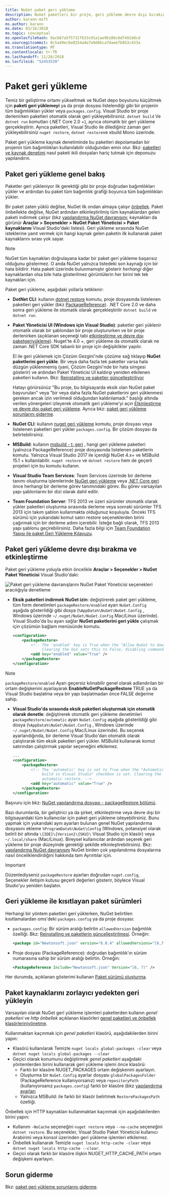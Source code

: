 ```yaml
---
title: NuGet paket geri yükleme
description: NuGet paketleri bir proje, geri yükleme devre dışı bırakın ve sürümleri sınırlamak nasıl dahil olmak üzere bağımlı olduğu nasıl geri yükler, bir genel bakış.
author: karann-msft
ms.author: karann
ms.date: 03/16/2018
ms.topic: conceptual
ms.openlocfilehash: 9acb87a5f5731fb33c91a1ae9b106c6df492ddcd
ms.sourcegitcommit: 0c5a49ec6e0254a4e7a9d8bca7daeefb853c433a
ms.translationtype: MT
ms.contentlocale: tr-TR
ms.lasthandoff: 11/28/2018
ms.locfileid: "52453539"
---
```

# <a name="package-restore"></a>Paket geri yükleme

Temiz bir geliştirme ortamı yükseltmek ve NuGet depo boyutunu küçültmek için **paketi geri yüklemeyi** ya da proje dosyası listelendiği gibi bir projenin tüm bağımlılıkları yükler veya `packages.config`. Visual Studio bir proje derlenirken paketleri otomatik olarak geri yükleyebilirsiniz. `dotnet build` Ve `dotnet run` komutları (.NET Core 2.0 +), ayrıca otomatik bir geri yükleme gerçekleştirin. Ayrıca paketleri, Visual Studio ile dilediğiniz zaman geri yükleyebilirsiniz `nuget restore`, `dotnet restore`ve xbuild Mono üzerinde.

Paket geri yükleme kaynak denetiminde bu paketleri depolamadan bir projenin tüm bağımlılıkları kullanılabilir olduğundan emin olur. Bkz: [paketleri ve kaynak denetimi](../consume-packages/packages-and-source-control.md) nasıl paketi ikili dosyaları hariç tutmak için deponuzu yapılandırın.

## <a name="package-restore-overview"></a>Paket geri yükleme genel bakış

Paketler geri yükleniyor ilk gerektiği gibi bir proje doğrudan bağımlılıkları yükler ve ardından bu paket tüm bağımlılık grafiği boyunca tüm bağımlılıkları yükler.

Bir paket zaten yüklü değilse, NuGet ilk ondan almaya çalışır [önbellek](../consume-packages/managing-the-global-packages-and-cache-folders.md). Paket önbellekte değilse, NuGet ardından etkinleştirilmiş tüm kaynaklardan gelen paketi indirmek çalışır (bkz [yapılandırma NuGet davranışını](Configuring-NuGet-Behavior.md); kaynakları da görünür **Araçlar > Seçenekler > NuGet Paket Yöneticisi > Paket kaynaklarını** Visual Studio'daki listesi). Geri yükleme sırasında NuGet isteklerine yanıt vermek için hangi kaynak gelen paketin ilk kullanarak paket kaynaklarını sırası yok sayar.

> [!Note]
> NuGet tüm kaynakları doğrulayana kadar bir paket geri yükleme başarısız olduğunu göstermez. O anda NuGet yalnızca listedeki son kaynağı için bir hata bildirir. Hata paketi üzerinde bulunmamıştır gösterir *herhangi* diğer kaynaklardan olsa bile hata gösterilmez görüntülerin her birini tek tek kaynakları için.

Paket geri yükleme, aşağıdaki yollarla tetiklenir:

- **DotNet CLI**: kullanın [dotnet restore](/dotnet/core/tools/dotnet-restore?tabs=netcore2x) komutu, proje dosyasında listelenen paketleri geri yükler (bkz [PackageReference](../consume-packages/package-references-in-project-files.md)). .NET Core 2.0 ve daha sonra geri yükleme ile otomatik olarak gerçekleştirilir `dotnet build` ve `dotnet run`.

- **Paket Yöneticisi UI (Windows için Visual Studio)**: paketler geri yüklenir otomatik olarak bir şablondan bir proje oluştururken ve bir proje derlenirken (açıklanan seçeneği tabi [etkinleştirme ve devre dışı paketgeriyükleme](#enabling-and-disabling-package-restore)). Nuget'te 4.0 +, geri yükleme da otomatik olarak ne zaman .NET Core SDK tabanlı bir proje için değişiklikler yapılır.

    El ile geri yüklemek için Çözüm Gezgini'nde çözüme sağ tıklayıp **NuGet paketlerini geri yükle**. Bir veya daha fazla tek paketler varsa hala düzgün yüklenmemiş (yani, Çözüm Gezgini'nde bir hata simgesi gösterir) ve ardından Paket Yöneticisi UI kaldırıp yeniden etkilenen paketleri kullanın. Bkz: [Reinstalling ve paketler güncelleştiriliyor](../consume-packages/reinstalling-and-updating-packages.md)

    Hatayı görürsünüz "Bu proje, bu bilgisayarda eksik olan NuGet paket başvuruları" veya "bir veya daha fazla NuGet paketlerini geri yüklenmesi gereken ancak izin verilmedi olduğundan kaldırılamadı." başlığı altında verilen yönergeleri izleyerek otomatik geri yükleme'yi açın [Etkinleştirme ve devre dışı paket geri yükleme](#enabling-and-disabling-package-restore). Ayrıca bkz: [paket geri yükleme sorunlarını giderme](Package-restore-troubleshooting.md).

- **NuGet CLI**: kullanın [nuget geri yükleme](../tools/cli-ref-restore.md) komutu, proje dosyası veya listelenen paketleri geri yükler `packages.config`. Bir çözüm dosyası da belirtebilirsiniz.

- **MSBuild**: kullanın [msbuild - t: geri](../reference/msbuild-targets.md#restore-target) , hangi geri yükleme paketleri (yalnızca PackageReference) proje dosyasında listelenen paketlerin komutu. Yalnızca Visual Studio 2017 ile içerdiği NuGet 4.x+ ve MSBuild 15.1 + kullanılabilir. `nuget restore` ve `dotnet restore` hem de geçerli projeleri için bu komutu kullanın.

- **Visual Studio Team Services**: Team Services üzerinde bir derleme tanımı oluşturma işlemlerinde [NuGet geri yükleme](/vsts/build-release/tasks/package/nuget#restore-nuget-packages) veya [.NET Core geri](/vsts/build-release/tasks/build/dotnet-core#restore-nuget-packages) önce herhangi bir derleme görev tanımındaki görev. Bu görev varsayılan yapı şablonlarını bir dizi olarak dahil edilir.

- **Team Foundation Server**: TFS 2013 ve üzeri sürümler otomatik olarak yükler paketleri oluşturma sırasında derleme veya sonraki sürümler TFS 2013 için takım şablon kullanmakta olduğunuz koşuluyla. Önceki TFS sürümü için yukarıdaki komut satırı restore seçeneklerden birini çağırmak için bir derleme adımı içerebilir. İsteğe bağlı olarak, TFS 2013 yapı şablonu geçirebilirsiniz. Daha fazla bilgi için [Team Foundation Yapısı ile paket Geri Yükleme Kılavuzu](../consume-packages/team-foundation-build.md).

## <a name="enabling-and-disabling-package-restore"></a>Paket geri yükleme devre dışı bırakma ve etkinleştirme

Paket geri yükleme yoluyla etkin öncelikle **Araçlar > Seçenekler > NuGet Paket Yöneticisi** Visual Studio'daki:

![Paket geri yükleme davranışlarını NuGet Paket Yöneticisi seçenekleri aracılığıyla denetleme](media/Restore-01-AutoRestoreOptions.png)

- **Eksik paketleri indirmek NuGet izin**: değiştirerek paket geri yükleme, tüm form denetimleri `packageRestore/enabled` ayarı `NuGet.Config` aşağıda gösterildiği gibi dosya (`%AppData%\NuGet\NuGet.Config` , Windows üzerinde `~/.nuget/NuGet/NuGet.Config` Mac/Linux üzerinde). Visual Studio'da bu ayarı sağlar **NuGet paketlerini geri yükle** çalışmak için çözümün bağlam menüsünde komutu.

    ```xml
    <configuration>
        <packageRestore>
            <!-- The 'enabled' key is True when the "Allow NuGet to download missing packages" checkbox is set.
                 Clearing the box sets this to False, disabling command-line, automatic, and MSBuild-Integrated restore. -->
            <add key="enabled" value="True" />
        </packageRestore>
    </configuration>
    ```

> [!Note]
>  `packageRestore/enabled` Ayarı geçersiz kılınabilir genel olarak adlandırılan bir ortam değişkenini ayarlayarak **EnableNuGetPackageRestore** TRUE ya da Visual Studio başlatma veya bir yapı başlatmadan önce FALSE değerine sahip.

- **Visual Studio'da sırasında eksik paketleri oluşturmak için otomatik olarak denetle**: değiştirerek otomatik geri yükleme denetimleri `packageRestore/automatic` ayarı `NuGet.Config` aşağıda gösterildiği gibi dosya (`%AppData%\NuGet\NuGet.Config` , Windows üzerinde `~/.nuget/NuGet/NuGet.Config` Mac/Linux üzerinde). Bu seçenek ayarlandığında, bir derleme Visual Studio'dan otomatik olarak çalıştırarak tüm eksik paketleri geri yükler. MSBuild kullanarak komut satırından çalıştırmak yapılar seçeneğini etkilemez.

    ```xml
    ...
    <configuration>
        <packageRestore>
            <!-- The 'automatic' key is set to True when the "Automatically check for missing packages during
                 build in Visual Studio" checkbox is set. Clearing the box sets this to False and disables
                 automatic restore. -->
            <add key="automatic" value="True" />
        </packageRestore>
    </configuration>
    ```

Başvuru için bkz: [NuGet yapılandırma dosyası - packageRestore bölümü](../reference/nuget-config-file.md#packagerestore-section).

Bazı durumlarda, bir geliştirici ya da şirket, etkinleştirme veya devre dışı bir bilgisayardaki tüm kullanıcılar için paket geri yükleme isteyebilirsiniz. Bunu yapmak için yukarıdaki aynı ayarları bulunan genel NuGet yapılandırma dosyasını ekleme `%ProgramData%\NuGet\Config` (Windows, potansiyel olarak belirli bir altında `\{IDE}\{Version}\{SKU}\` Visual Studio için klasör) veya `~/.local/share` (Mac/Linux). Bireysel kullanıcılar ardından seçerek geri yükleme bir proje düzeyinde gerektiği şekilde etkinleştirebilirsiniz. Bkz: [yapılandırma NuGet davranışını](../consume-packages/configuring-nuget-behavior.md#how-settings-are-applied) NuGet birden çok yapılandırma dosyalarına nasıl önceliklendirdiğini hakkında tam Ayrıntılar için.

> [!Important]
> Düzenlediyseniz `packageRestore` ayarları doğrudan `nuget.config`, Seçenekler iletişim kutusu geçerli değerleri gösterir, böylece Visual Studio'yu yeniden başlatın.

## <a name="constraining-package-versions-with-restore"></a>Geri yükleme ile kısıtlayan paket sürümleri

Herhangi bir yöntem paketleri geri yüklerken, NuGet belirtilen kısıtlamalardan oms'deki `packages.config` ya da proje dosyası:

- `packages.config`: Bir sürüm aralığı belirtin `allowedVersion` bağımlılık özelliği. Bkz: [Reinstalling ve paketlerin güncelleştirilmesi](../consume-packages/reinstalling-and-updating-packages.md#constraining-upgrade-versions). Örneğin:

    ```xml
    <package id="Newtonsoft.json" version="6.0.4" allowedVersions="[6,7)" />
    ```

- Proje dosyası (PackageReference): doğrudan bağımlılık'ın sürüm numarasına sahip bir sürüm aralığı belirtin. Örneğin:

    ```xml
    <PackageReference Include="Newtonsoft.json" Version="[6, 7)" />
    ```

Her durumda, açıklanan gösterimi kullanan [Paket sürümü oluşturma](../reference/package-versioning.md).

## <a name="forcing-restore-from-package-sources"></a>Paket kaynaklarını zorlayıcı yedekten geri yükleyin

Varsayılan olarak NuGet geri yükleme işlemleri paketlerden kullanın *genel paketleri* ve *http önbellek* açıklanan klasörleri [genel paketleri ve önbellek klasörleriniyönetme](managing-the-global-packages-and-cache-folders.md).

Kullanmaktan kaçınmak için *genel paketleri* klasörü, aşağıdakilerden birini yapın:

- Klasörü kullanılarak Temizle `nuget locals global-packages -clear` veya `dotnet nuget locals global-packages --clear`
- Geçici olarak konumunu değiştirmek *genel paketleri* aşağıdaki yöntemlerden birini kullanarak geri yükleme işlemi önce klasörü:
  - Farklı bir klasöre NUGET_PACKAGES ortam değişkenini ayarlayın.
  - Oluşturma bir `NuGet.Config` ayarlar dosyası `globalPackagesFolder` (PackageReference kullanıyorsanız) veya `repositoryPath` (kullanıyorsanız `packages.config`) farklı bir klasöre (bkz [yapılandırma ayarları](../reference/nuget-config-file.md#config-section)
  - Yalnızca MSBuild: ile farklı bir klasör belirtmek `RestorePackagesPath` özelliği.

Önbellek için HTTP kaynakları kullanmaktan kaçınmak için aşağıdakilerden birini yapın:

- Kullanım `-NoCache` seçeneğini `nuget restore` veya `--no-cache` seçeneğini `dotnet restore`. Bu seçenekler, Visual Studio Paket Yöneticisi kullanıcı Arabirimi veya konsol üzerinden geri yükleme işlemleri etkilemez.
- Önbellek kullanarak Temizle `nuget locals http-cache -clear` veya `dotnet nuget locals http-cache --clear`.
- Geçici olarak farklı bir klasöre ilişkin NUGET_HTTP_CACHE_PATH ortam değişkeni ayarlayın.

## <a name="troubleshooting"></a>Sorun giderme

Bkz: [paket geri yükleme sorunlarını giderme](package-restore-troubleshooting.md).
